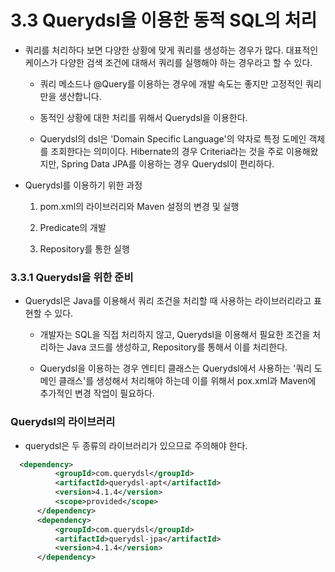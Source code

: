 # 3.3 Querydsl을 이용한 동적 SQL의 처리

  - 쿼리를 처리하다 보면 다양한 상황에 맞게 쿼리를 생성하는 경우가 많다. 대표적인 케이스가 다양한 검색 조건에 대해서 쿼리를 실행해야 하는 경우라고 할 수 있다.

     - 쿼리 메소드나 @Query를 이용하는 경우에 개발 속도는 좋지만 고정적인 쿼리만을 생산합니다.

     - 동적인 상황에 대한 처리를 위해서 Querydsl을 이용한다.

     - Querydsl의 dsl은 'Domain Specific Language'의 약자로 특정 도메인 객체를 조회한다는 의미이다. Hibernate의 경우 Criteria라는 것을 주로 이용해왔지만, Spring Data JPA를 이용하는 경우 Querydsl이 편리하다.

  - Querydsl를 이용하기 위한 과정

     1. pom.xml의 라이브러리와 Maven 설정의 변경 및 실행

     2. Predicate의 개발

     3. Repository를 통한 실행

### 3.3.1 Querydsl을 위한 준비

  - Querydsl은 Java를 이용해서 쿼리 조건을 처리할 때 사용하는 라이브러리라고 표현할 수 있다.

    - 개발자는 SQL을 직접 처리하지 않고, Querydsl을 이용해서 필요한 조건을 처리하는 Java 코드를 생성하고, Repository를 통해서 이를 처리한다.

    - Querydsl을 이용하는 경우 엔티티 클래스는 Querydsl에서 사용하는 '쿼리 도메인 클래스'를 생성해서 처리해야 하는데 이를 위해서 pox.xml과 Maven에 추가적인 변경 작업이 필요하다.


### Querydsl의 라이브러리

  - querydsl은 두 종류의 라이브러리가 있으므로 주의해야 한다.

  ```xml
  	<dependency>
			<groupId>com.querydsl</groupId>
			<artifactId>querydsl-apt</artifactId>
			<version>4.1.4</version>
			<scope>provided</scope>
		</dependency>
		<dependency>
			<groupId>com.querydsl</groupId>
			<artifactId>querydsl-jpa</artifactId>
			<version>4.1.4</version>
		</dependency>
  ```
 